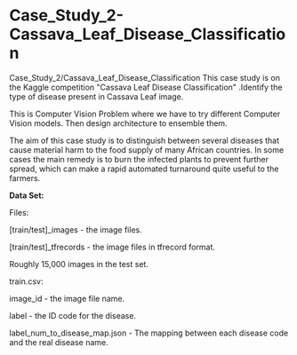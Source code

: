 # Case_Study_2-Cassava_Leaf_Disease_Classification
Case_Study_2/Cassava_Leaf_Disease_Classification
This case study is on the Kaggle competition "Cassava Leaf Disease Classification" .Identify the type of disease present in Cassava Leaf image.

This is Computer Vision Problem where we have to try different Computer Vision models. Then design architecture to ensemble them.

The aim of this case study is to distinguish between several diseases that cause material harm to the food supply of many African countries. In some cases the main remedy is to burn the infected plants to prevent further spread, which can make a rapid automated turnaround quite useful to the farmers.


**Data Set:**

Files:

[train/test]_images - the image files.

[train/test]_tfrecords - the image files in tfrecord format.

Roughly 15,000 images in the test set.

train.csv:

image_id - the image file name.

label - the ID code for the disease.

label_num_to_disease_map.json - The mapping between each disease code and the real disease name.
